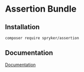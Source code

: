 # Assertion Bundle

## Installation

```
composer require spryker/assertion
```

## Documentation

[Documentation](https://spryker.github.io)

